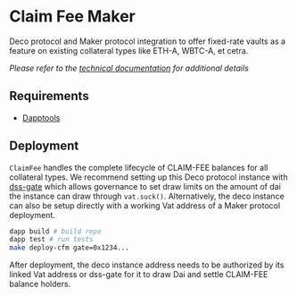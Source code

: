 # Claim Fee Maker

Deco protocol and Maker protocol integration to offer fixed-rate vaults as a feature on existing collateral types like ETH-A, WBTC-A, et cetra.

*Please refer to the [technical documentation](https://docs.deco.tech/#/integrations/maker-vaults) for additional details*

## Requirements

- [Dapptools](https://github.com/dapphub/dapptools)

## Deployment

`ClaimFee` handles the complete lifecycle of CLAIM-FEE balances for all collateral types. We recommend setting up this Deco protocol instance with [dss-gate](https://github.com/deco-protocol/dss-gate) which allows governance to set draw limits on the amount of dai the instance can draw through `vat.suck()`. Alternatively, the deco instance can also be setup directly with a working Vat address of a Maker protocol deployment.

```bash
dapp build # build repo
dapp test # run tests
make deploy-cfm gate=0x1234...
```

After deployment, the deco instance address needs to be authorized by its linked Vat address or dss-gate for it to draw Dai and settle CLAIM-FEE balance holders.
